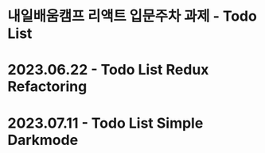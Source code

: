 # 내일배움캠프 리액트 입문주차 과제 - Todo List

# 2023.06.22 - Todo List Redux Refactoring

# 2023.07.11 - Todo List Simple Darkmode
